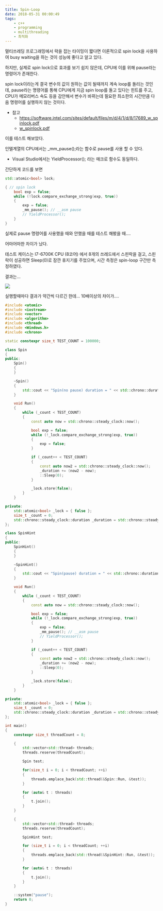 ```yaml
---
title: Spin-Loop
date: 2018-05-31 00:00:49
tags:
	- c++
	- programming
	- multithreading
	- 최적화
---
```


멀티쓰레딩 프로그래밍에서 락을 잡는 타이밍이 짧다면 이론적으로 spin lock을 사용하여 busy waiting을 하는 것이 성능에 좋다고 알고 있다.

하지만, 실제로 spin lock으로 효과를 보기 쉽지 않은데, CPU에 이를 위해 pause라는 명령어가 존재한다.

spin lock이라는게 결국 변수의 값이 원하는 값이 될때까지 계속 loop를 돌리는 것인데, pause라는 명령어를 통해 CPU에게 지금 spin loop를 돌고 있다는 힌트를 주고, CPU가 메모리버스 속도 등을 감안해서 변수가 바뀌는데 필요한 최소한의 시간만큼 다음 명령어를 실행하지 않는 것이다.

* 참고 
	* https://software.intel.com/sites/default/files/m/d/4/1/d/8/17689_w_spinlock.pdf
	* [w_spinlock.pdf](/content/pdf/17689_w_spinlock.pdf)

이를 테스트 해보았다.

인텔계열의 CPU에서는 _mm_pause();라는 함수로 pause를 사용 할 수 있다.

* Visual Studio에서는 YieldProcessor(); 라는 매크로 함수도 동일하다.

간단하게 코드를 보면

```C++
std::atomic<bool> lock;

{ // spin lock
	bool exp = false;
	while (!lock.compare_exchange_strong(exp, true))
	{
		exp = false;
		_mm_pause(); // __asm pause
		// YieldProcessor();
	}
}
```

실제로 pause 명령어를 사용했을 때와 안했을 때를 테스트 해봤을 때....

어마어마한 차이가 났다.

테스트 케이스는 I7-6700K CPU (8코어) 에서 8개의 쓰레드에서 스핀락을 걸고, 스핀락이 성공하면 Sleep(0)로 잠깐 휴지기를 주었으며, 시간 측정은 spin-loop 구간만 측정하였다.

결과는...

![](/content/imgs/2018/spinloop.png)

실행할때마다 결과가 약간씩 다르긴 한데... 10배이상의 차이가....

```C++
#include <atomic>
#include <iostream>
#include <vector>
#include <algorithm>
#include <thread>
#include <Windows.h>
#include <chrono>

static constexpr size_t TEST_COUNT = 100000;

class Spin
{
public:
	Spin()
	{
	}

	~Spin()
	{
		std::cout << "Spin(no pause) duration = " << std::chrono::duration_cast<std::chrono::milliseconds>(_duration).count() << " millis" << std::endl;
	}

	void Run()
	{
		while (_count < TEST_COUNT)
		{
			const auto now = std::chrono::steady_clock::now();

			bool exp = false;
			while (!_lock.compare_exchange_strong(exp, true))
			{
				exp = false;
			}

			if (_count++ < TEST_COUNT)
			{
				const auto now2 = std::chrono::steady_clock::now();
				_duration += (now2 - now);
				::Sleep(0);
			}

			_lock.store(false);
		}
	}

private:
	std::atomic<bool> _lock = { false };
	size_t _count = 0;
	std::chrono::steady_clock::duration _duration = std::chrono::steady_clock::duration::zero();
};

class SpinHint
{
public:
	SpinHint()
	{
	}

	~SpinHint()
	{
		std::cout << "Spin(pause) duration = " << std::chrono::duration_cast<std::chrono::milliseconds>(_duration).count() << " millis" << std::endl;
	}

	void Run()
	{
		while (_count < TEST_COUNT)
		{
			const auto now = std::chrono::steady_clock::now();

			bool exp = false;
			while (!_lock.compare_exchange_strong(exp, true))
			{
				exp = false;
				_mm_pause(); // __asm pause
				// YieldProcessor();
			}

			if (_count++ < TEST_COUNT)
			{
				const auto now2 = std::chrono::steady_clock::now();
				_duration += (now2 - now);
				::Sleep(0);
			}

			_lock.store(false);
		}
	}

private:
	std::atomic<bool> _lock = { false };
	size_t _count = 0;
	std::chrono::steady_clock::duration _duration = std::chrono::steady_clock::duration::zero();
};

int main()
{
	constexpr size_t threadCount = 8;

	{
		std::vector<std::thread> threads;
		threads.reserve(threadCount);

		Spin test;

		for(size_t i = 0; i < threadCount; ++i)
		{
			threads.emplace_back(std::thread(&Spin::Run, &test));
		}

		for (auto& t : threads)
		{
			t.join();
		}
	}

	{
		std::vector<std::thread> threads;
		threads.reserve(threadCount);

		SpinHint test;

		for (size_t i = 0; i < threadCount; ++i)
		{
			threads.emplace_back(std::thread(&SpinHint::Run, &test));
		}

		for (auto& t : threads)
		{
			t.join();
		}
	}

	::system("pause");
	return 0;
}
```
